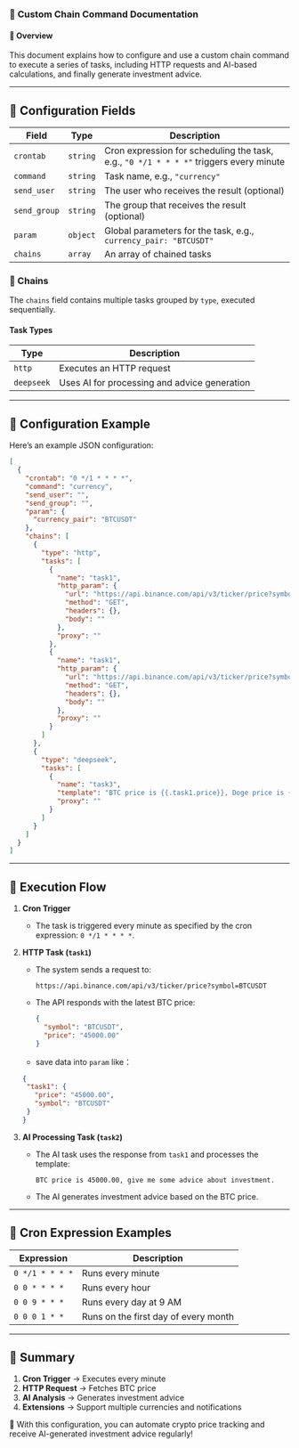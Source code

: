 ### 📝 **Custom Chain Command Documentation**

#### 📌 **Overview**
This document explains how to configure and use a custom chain command to execute a series of tasks, including HTTP requests and AI-based calculations, and finally generate investment advice.

---

## **📖 Configuration Fields**
| Field         | Type      | Description |
|---------------|-----------|-------------|
| `crontab`     | `string`  | Cron expression for scheduling the task, e.g., `"0 */1 * * * *"` triggers every minute |
| `command`     | `string`  | Task name, e.g., `"currency"` |
| `send_user`   | `string`  | The user who receives the result (optional) |
| `send_group`  | `string`  | The group that receives the result (optional) |
| `param`       | `object`  | Global parameters for the task, e.g., `currency_pair: "BTCUSDT"` |
| `chains`      | `array`   | An array of chained tasks |

### **📌 Chains**
The `chains` field contains multiple tasks grouped by `type`, executed sequentially.

#### **Task Types**
| Type        | Description                     |
|-------------|---------------------------------|
| `http`      | Executes an HTTP request        |
| `deepseek`  | Uses AI for processing and advice generation |

---

## **📖 Configuration Example**
Here’s an example JSON configuration:
```json
[
  {
    "crontab": "0 */1 * * * *",
    "command": "currency",
    "send_user": "",
    "send_group": "",
    "param": {
      "currency_pair": "BTCUSDT"
    },
    "chains": [
      {
        "type": "http",
        "tasks": [
          {
            "name": "task1",
            "http_param": {
              "url": "https://api.binance.com/api/v3/ticker/price?symbol={{.currency_pair}}",
              "method": "GET",
              "headers": {},
              "body": ""
            },
            "proxy": ""
          },
          {
            "name": "task1",
            "http_param": {
              "url": "https://api.binance.com/api/v3/ticker/price?symbol=DOGEUSDT",
              "method": "GET",
              "headers": {},
              "body": ""
            },
            "proxy": ""
          }
        ]
      },
      {
        "type": "deepseek",
        "tasks": [
          {
            "name": "task3",
            "template": "BTC price is {{.task1.price}}, Doge price is {{.task2.price}}, give me some advice about investment.",
            "proxy": ""
          }
        ]
      }
    ]
  }
]
```

---

## **📖 Execution Flow**
1. **Cron Trigger**
   - The task is triggered every minute as specified by the cron expression: `0 */1 * * * *`.

2. **HTTP Task (`task1`)**
   - The system sends a request to:
     ```
     https://api.binance.com/api/v3/ticker/price?symbol=BTCUSDT
     ```
   - The API responds with the latest BTC price:
     ```json
     {
       "symbol": "BTCUSDT",
       "price": "45000.00"
     }
     ```
   - save data into `param` like：
   ```json
   {
    "task1": {
      "price": "45000.00", 
      "symbol": "BTCUSDT"
    }
   }
    ```

3. **AI Processing Task (`task2`)**
   - The AI task uses the response from `task1` and processes the template:
     ```
     BTC price is 45000.00, give me some advice about investment.
     ```
   - The AI generates investment advice based on the BTC price.

---

## **📖 Cron Expression Examples**
| Expression       | Description                  |
|------------------|------------------------------|
| `0 */1 * * * *`  | Runs every minute            |
| `0 0 * * * *`    | Runs every hour              |
| `0 0 9 * * *`    | Runs every day at 9 AM       |
| `0 0 0 1 * *`    | Runs on the first day of every month |


---

## **📖 Summary**
1. **Cron Trigger** → Executes every minute
2. **HTTP Request** → Fetches BTC price
3. **AI Analysis** → Generates investment advice
4. **Extensions** → Support multiple currencies and notifications

🚀 With this configuration, you can automate crypto price tracking and receive AI-generated investment advice regularly!

